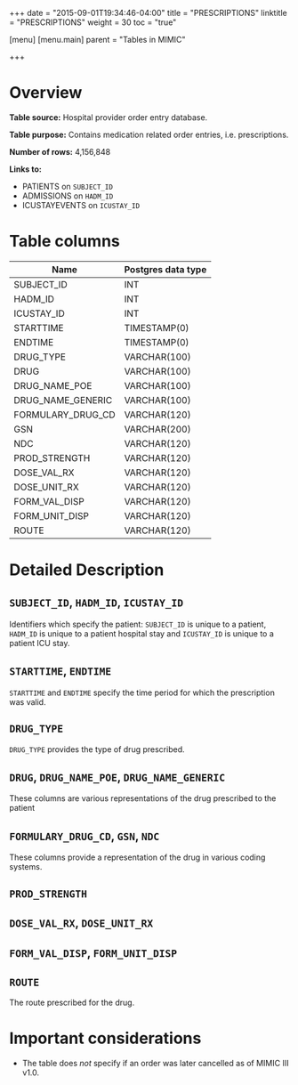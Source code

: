 +++
date = "2015-09-01T19:34:46-04:00"
title = "PRESCRIPTIONS"
linktitle = "PRESCRIPTIONS"
weight = 30
toc = "true"

[menu]
  [menu.main]
    parent = "Tables in MIMIC"

+++

# Overview

**Table source:** Hospital provider order entry database.

**Table purpose:** Contains medication related order entries, i.e. prescriptions.

**Number of rows:** 4,156,848

**Links to:**

* PATIENTS on `SUBJECT_ID`
* ADMISSIONS on `HADM_ID`
* ICUSTAYEVENTS on `ICUSTAY_ID`

# Table columns

Name | Postgres data type 
---- | ---- 
SUBJECT\_ID | INT
HADM\_ID | INT
ICUSTAY\_ID | INT
STARTTIME | TIMESTAMP(0)
ENDTIME | TIMESTAMP(0)
DRUG\_TYPE | VARCHAR(100)
DRUG | VARCHAR(100)
DRUG\_NAME\_POE | VARCHAR(100)
DRUG\_NAME\_GENERIC | VARCHAR(100)
FORMULARY\_DRUG\_CD | VARCHAR(120)
GSN | VARCHAR(200)
NDC | VARCHAR(120)
PROD\_STRENGTH | VARCHAR(120)
DOSE\_VAL\_RX | VARCHAR(120)
DOSE\_UNIT\_RX | VARCHAR(120)
FORM\_VAL\_DISP | VARCHAR(120)
FORM\_UNIT\_DISP | VARCHAR(120)
ROUTE | VARCHAR(120)
	
# Detailed Description

## `SUBJECT_ID`, `HADM_ID`, `ICUSTAY_ID`

Identifiers which specify the patient: `SUBJECT_ID` is unique to a patient, `HADM_ID` is unique to a patient hospital stay and `ICUSTAY_ID` is unique to a patient ICU stay.

## `STARTTIME`, `ENDTIME`

`STARTTIME` and `ENDTIME` specify the time period for which the prescription was valid.

## `DRUG_TYPE`

`DRUG_TYPE` provides the type of drug prescribed.

## `DRUG`, `DRUG_NAME_POE`, `DRUG_NAME_GENERIC`

These columns are various representations of the drug prescribed to the patient

## `FORMULARY_DRUG_CD`, `GSN`, `NDC`

These columns provide a representation of the drug in various coding systems.

## `PROD_STRENGTH`

## `DOSE_VAL_RX`, `DOSE_UNIT_RX`

## `FORM_VAL_DISP`, `FORM_UNIT_DISP`

## `ROUTE`

The route prescribed for the drug.

# Important considerations

* The table does *not* specify if an order was later cancelled as of MIMIC III v1.0.

